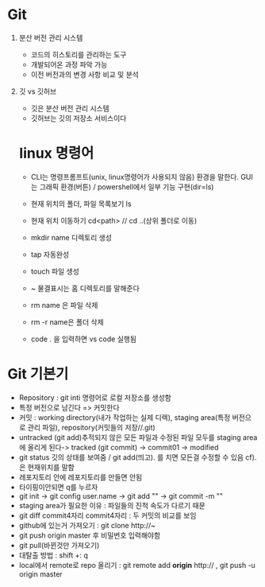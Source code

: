 # Git

1. 분산 버전 관리 시스템
   * 코드의 히스토리를 관리하는 도구
   * 개발되어온 과정 파악 가능
   * 이전 버전과의 변경 사항 비교 및 분석
   
2. 깃 vs 깃허브
   - 깃은 분산 버전 관리 시스템
   - 깃허브는 깃의 저장소 서비스이다
   
   
   
   # linux 명령어
   
   
   
   
   
   * CLI는 명령프롬프트(unix, linux명령어가 사용되지 않음) 환경을 말한다. GUI는 그래픽 환경(버튼) / powershell에서 일부 기능 구현(dir=ls)
   
   - 현재 위치의 폴더, 파일 목록보기 ls
   
   - 현재 위치 이동하기 cd\<path> //    cd ..(상위 폴더로 이동)
   
   - mkdir name 디렉토리 생성
   
   -  tap 자동완성
   
   - touch 파일 생성
   
   - ~ 물결표시는 홈 디렉토리를 말해준다
   
   - rm name 은  파일 삭제
   
   - rm -r name은 폴더 삭제
   
   - code . 을 입력하면 vs code 실행됨
   
     

#  Git 기본기

* Repository :  git inti 명령어로 로컬 저장소를 생성함
* 특정 버전으로 남긴다 => 커밋한다
* 커밋 : working directory(내가 작업하는 실제 디렉), staging area(특정 버전으로 관리 파일), repository(커밋들의 저장//.git)
* untracked (git add)추적되지 않은 모든 파일과 수정된 파일 모두를 staging area에 올리게 된다-> tracked (git commit) -> commit01 -> modified
* git status 깃의 상태를 보여줌 / git add(띄고). 를 치면 모든걸 수정할 수 있음 cf).은 현재위치를 말함
* 레포지토리 안에 레포지토리를 만들면 안됨
* 타이핑이안되면 q를 누르자
* git init -> git config user.name -> git add "" -> git commit -m ""
* staging area가 필요한 이유 : 파일들의 진척 속도가 다르기 때문
* git diff commit4자리 commit4자리 : 두 커밋의 비교를 보임
* github에 있는거 가져오기 : git clone http://~
* git push origin master 후 비밀번호 입력해야함
* git pull(바뀐것만 가져오기)
* 대탈출 방법 : shift +: q
* local에서 remote로 repo 올리기 : git remote add **origin** http:// , git push -u origin master